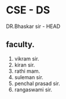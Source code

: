 # CSE - DS

DR.Bhaskar sir - HEAD

## faculty.

1. vikram sir.
2. kiran sir.
3. rathi mam.
4. suleman sir.
5. penchal prasad sir.
6. rangaswami sir.
